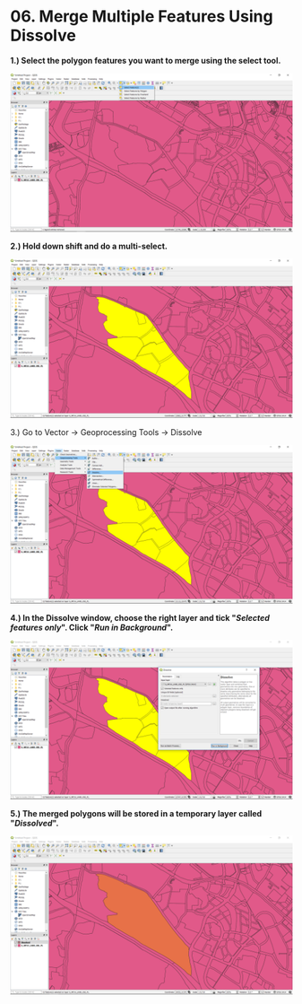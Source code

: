 # 06. Merge Multiple Features Using Dissolve

**1.\) Select the polygon features you want to merge using the select tool.**

![](../assets/image%20%2899%29.png)

**2.\) Hold down shift and do a multi-select.**

![](../assets/image%20%2884%29.png)

3.\) Go to Vector -&gt; Geoprocessing Tools -&gt; Dissolve

![](../assets/image%20%2885%29.png)

**4.\) In the Dissolve window, choose the right layer and tick "**_**Selected features only**_**". Click "**_**Run in Background**_**".**

![](../assets/image%20%2840%29.png)

**5.\) The merged polygons will be stored in a temporary layer called "**_**Dissolved**_**".** 

![](../assets/image%20%2828%29.png)

